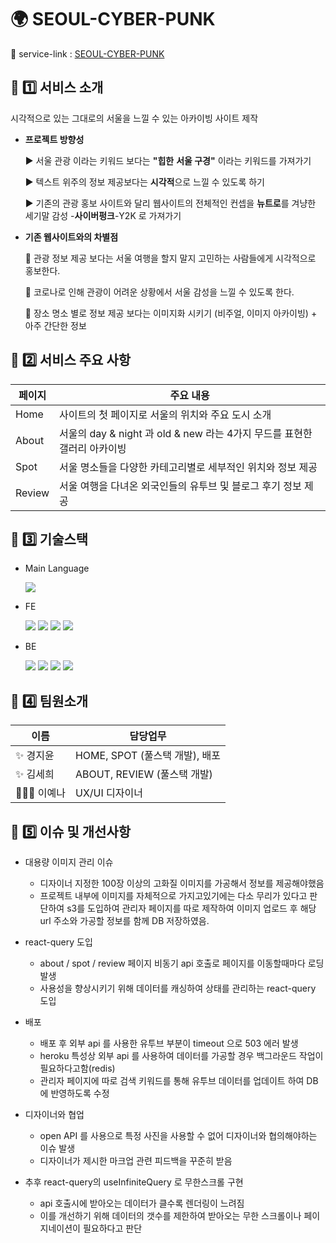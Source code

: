 # 🌍 SEOUL-CYBER-PUNK

🚀 service-link : [SEOUL-CYBER-PUNK](http://35.76.79.228:8300/)

## 🔗 1️⃣ 서비스 소개

시각적으로 있는 그대로의 서울을 느낄 수 있는 아카이빙 사이트 제작

- **프로젝트 방향성**

  ▶️ 서울 관광 이라는 키워드 보다는 **"힙한** **서울 구경"** 이라는 키워드를 가져가기

  ▶️ 텍스트 위주의 정보 제공보다는 **시각적**으로 느낄 수 있도록 하기

  ▶️ 기존의 관광 홍보 사이트와 달리 웹사이트의 전체적인 컨셉을 **뉴트로**를 겨냥한 세기말 감성 -**사이버펑크**-Y2K 로 가져가기

- **기존 웹사이트와의 차별점**

  💬 관광 정보 제공 보다는 서울 여행을 할지 말지 고민하는 사람들에게 시각적으로 홍보한다.

  💬 코로나로 인해 관광이 어려운 상황에서 서울 감성을 느낄 수 있도록 한다.

  💬 장소 명소 별로 정보 제공 보다는 이미지화 시키기 (비주얼, 이미지 아카이빙) + 아주 간단한 정보

## 🔗 2️⃣ 서비스 주요 사항

| 페이지 | 주요 내용                                                                |
| ------ | ------------------------------------------------------------------------ |
| Home   | 사이트의 첫 페이지로 서울의 위치와 주요 도시 소개                        |
| About  | 서울의 day & night 과 old & new 라는 4가지 무드를 표현한 갤러리 아카이빙 |
| Spot   | 서울 명소들을 다양한 카테고리별로 세부적인 위치와 정보 제공              |
| Review | 서울 여행을 다녀온 외국인들의 유투브 및 블로그 후기 정보 제공            |

## 🔗 3️⃣ 기술스택

- Main Language

  <img src="https://img.shields.io/badge/Javascript-F7DF1E?style=for-the-badge&logo=javascript&logoColor=black"/>

- FE

  <img src ="https://img.shields.io/badge/React-61DAFB?style=for-the-badge&logo=React&logoColor=white"> <img src="https://img.shields.io/badge/ReactQuery-FF4154?style=for-the-badge&logo=ReactQuery&logoColor=white"/> <img src ="https://img.shields.io/badge/styled components-DB7093?style=for-the-badge&logo=styled-components&logoColor=white"> <img src ="https://img.shields.io/badge/Youtube API-FF0000?style=for-the-badge&logo=Youtube&logoColor=white">

- BE

    <img src="https://img.shields.io/badge/mongoDB-47A248?style=for-the-badge&logo=MongoDB&logoColor=white">
  <img src="https://img.shields.io/badge/mongoose-47A248?style=for-the-badge&logo=MongoDB&logoColor=white">
  <img src="https://img.shields.io/badge/express-000000?style=for-the-badge&logo=express&logoColor=white">  <img src="https://img.shields.io/badge/AmazonS3-569A31?style=for-the-badge&logo=amazonS3&logoColor=white"/>

## 🔗 4️⃣ 팀원소개

| 이름      | 담당업무                       |
| --------- | ------------------------------ |
| ✨ 경지윤 | HOME, SPOT (풀스택 개발), 배포 |
| ✨ 김세희 | ABOUT, REVIEW (풀스택 개발)    |
| 🙋🏻‍♀️ 이예나 | UX/UI 디자이너                 |

## 🔗 5️⃣ 이슈 및 개선사항

- 대용량 이미지 관리 이슈

  - 디자이너 지정한 100장 이상의 고화질 이미지를 가공해서 정보를 제공해야했음
  - 프로젝트 내부에 이미지를 자체적으로 가지고있기에는 다소 무리가 있다고 판단하여 s3를 도입하여 관리자 페이지를 따로 제작하여 이미지 업로드 후 해당 url 주소와 가공할 정보를 함께 DB 저장하였음.

- react-query 도입

  - about / spot / review 페이지 비동기 api 호출로 페이지를 이동할때마다 로딩 발생
  - 사용성을 향상시키기 위해 데이터를 캐싱하여 상태를 관리하는 react-query 도입

- 배포

  - 배포 후 외부 api 를 사용한 유투브 부분이 timeout 으로 503 에러 발생
  - heroku 특성상 외부 api 를 사용하여 데이터를 가공할 경우 백그라운드 작업이 필요하다고함(redis)
  - 관리자 페이지에 따로 검색 키워드를 통해 유투브 데이터를 업데이트 하여 DB에 반영하도록 수정

- 디자이너와 협업

  - open API 를 사용으로 특정 사진을 사용할 수 없어 디자이너와 협의해야하는 이슈 발생
  - 디자이너가 제시한 마크업 관련 피드백을 꾸준히 받음

- 추후 react-query의 useInfiniteQuery 로 무한스크롤 구현
  - api 호출시에 받아오는 데이터가 클수록 렌더링이 느려짐
  - 이를 개선하기 위해 데이터의 갯수를 제한하여 받아오는 무한 스크롤이나 페이지네이션이 필요하다고 판단
